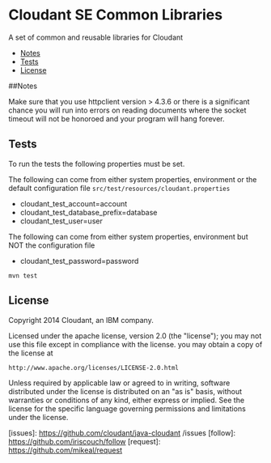 # Cloudant SE Common Libraries

A set of common and reusable libraries for Cloudant

* [Notes](#notes)
* [Tests](#tests)
* [License](#license)
  
##Notes

Make sure that you use httpclient version > 4.3.6 or there is a significant chance you will run into errors on reading documents where the socket timeout will not be honoroed and your program will hang forever.

## Tests

To run the tests the following properties must be set.

The following can come from either system properties, environment or the default configuration file `src/test/resources/cloudant.properties`

* cloudant_test_account=account
* cloudant_test_database_prefix=database
* cloudant_test_user=user

The following can come from either system properties, environment but NOT the configuration file

* cloudant_test_password=password

`mvn test`

## License

Copyright 2014 Cloudant, an IBM company.

Licensed under the apache license, version 2.0 (the "license"); you may not use this file except in compliance with the license.  you may obtain a copy of the license at

    http://www.apache.org/licenses/LICENSE-2.0.html

Unless required by applicable law or agreed to in writing, software distributed under the license is distributed on an "as is" basis, without warranties or conditions of any kind, either express or implied. See the license for the specific language governing permissions and limitations under the license.

[query]: http://docs.cloudant.com/api/cloudant-query.html
[search]: http://docs.cloudant.com/api/search.html
[auth]: http://docs.cloudant.com/api/authz.html
[issues]: https://github.com/cloudant/java-cloudant /issues
[follow]: https://github.com/iriscouch/follow
[request]:  https://github.com/mikeal/request

